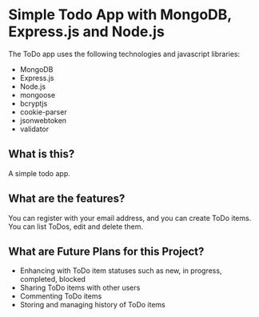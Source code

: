 # Simple Todo App with MongoDB, Express.js and Node.js
The ToDo app uses the following technologies and javascript libraries:
* MongoDB
* Express.js
* Node.js
* mongoose
* bcryptjs
* cookie-parser
* jsonwebtoken
* validator
## What is this?
A simple todo app.

## What are the features?
You can register with your email address, and you can create ToDo items. You can list ToDos, edit and delete them. 

## What are Future Plans for this Project?
* Enhancing with ToDo item statuses such as new, in progress, completed, blocked
* Sharing ToDo items with other users
* Commenting ToDo items
* Storing and managing history of ToDo items
